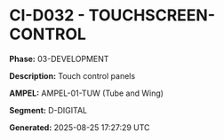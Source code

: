 # CI-D032 - TOUCHSCREEN-CONTROL

**Phase:** 03-DEVELOPMENT

**Description:** Touch control panels

**AMPEL:** AMPEL-01-TUW (Tube and Wing)

**Segment:** D-DIGITAL

**Generated:** 2025-08-25 17:27:29 UTC
